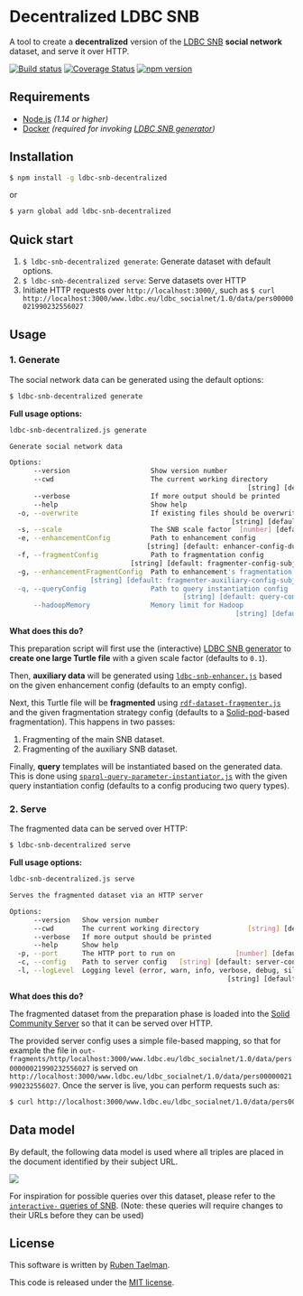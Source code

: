 # Decentralized LDBC SNB

A tool to create a **decentralized** version of the [LDBC SNB](https://github.com/ldbc/ldbc_snb_datagen) **social network** dataset, and serve it over HTTP.

[![Build status](https://github.com/rubensworks/ldbc-snb-decentralized.js/workflows/CI/badge.svg)](https://github.com/rubensworks/ldbc-snb-decentralized.js/actions?query=workflow%3ACI)
[![Coverage Status](https://coveralls.io/repos/github/rubensworks/ldbc-snb-decentralized.js/badge.svg?branch=master)](https://coveralls.io/github/rubensworks/ldbc-snb-decentralized.js?branch=master)
[![npm version](https://badge.fury.io/js/ldbc-snb-decentralized.svg)](https://www.npmjs.com/package/ldbc-snb-decentralized)

## Requirements

* [Node.js](https://nodejs.org/en/) _(1.14 or higher)_
* [Docker](https://www.docker.com/) _(required for invoking [LDBC SNB generator](https://github.com/ldbc/ldbc_snb_datagen))_

## Installation

```bash
$ npm install -g ldbc-snb-decentralized
```
or
```bash
$ yarn global add ldbc-snb-decentralized
```

## Quick start

1. `$ ldbc-snb-decentralized generate`: Generate dataset with default options.
2. `$ ldbc-snb-decentralized serve`: Serve datasets over HTTP
3. Initiate HTTP requests over `http://localhost:3000/`, such as `$ curl http://localhost:3000/www.ldbc.eu/ldbc_socialnet/1.0/data/pers00000021990232556027`

## Usage

### 1. Generate

The social network data can be generated using the default options:

```bash
$ ldbc-snb-decentralized generate
```

**Full usage options:**

```bash
ldbc-snb-decentralized.js generate

Generate social network data

Options:
      --version                    Show version number                 [boolean]
      --cwd                        The current working directory
                                                           [string] [default: .]
      --verbose                    If more output should be printed    [boolean]
      --help                       Show help                           [boolean]
  -o, --overwrite                  If existing files should be overwritten
                                                       [string] [default: false]
  -s, --scale                      The SNB scale factor  [number] [default: 0.1]
  -e, --enhancementConfig          Path to enhancement config
                                  [string] [default: enhancer-config-dummy.json]
  -f, --fragmentConfig             Path to fragmentation config
                              [string] [default: fragmenter-config-subject.json]
  -g, --enhancementFragmentConfig  Path to enhancement's fragmentation config
                    [string] [default: fragmenter-auxiliary-config-subject.json]
  -q, --queryConfig                Path to query instantiation config
                                           [string] [default: query-config.json]
      --hadoopMemory               Memory limit for Hadoop
                                                        [string] [default: "4G"]
```

**What does this do?**

This preparation script will first use the (interactive) [LDBC SNB generator](https://github.com/ldbc/ldbc_snb_datagen)
to **create one large Turtle file** with a given scale factor (defaults to `0.1`).

Then, **auxiliary data** will be generated using [`ldbc-snb-enhancer.js`](https://github.com/rubensworks/ldbc-snb-enhancer.js/)
based on the given enhancement config (defaults to an empty config).

Next, this Turtle file will be **fragmented** using [`rdf-dataset-fragmenter.js`](https://github.com/rubensworks/rdf-dataset-fragmenter.js)
and the given fragmentation strategy config (defaults to a [Solid-pod](https://solidproject.org/)-based fragmentation).
This happens in two passes:

1. Fragmenting of the main SNB dataset.
1. Fragmenting of the auxiliary SNB dataset.

Finally, **query** templates will be instantiated based on the generated data.
This is done using [`sparql-query-parameter-instantiator.js`](https://github.com/rubensworks/sparql-query-parameter-instantiator.js)
with the given query instantiation config (defaults to a config producing two query types).

### 2. Serve

The fragmented data can be served over HTTP:

```bash
$ ldbc-snb-decentralized serve
```

**Full usage options:**

```bash
ldbc-snb-decentralized.js serve

Serves the fragmented dataset via an HTTP server

Options:
      --version   Show version number                                  [boolean]
      --cwd       The current working directory            [string] [default: .]
      --verbose   If more output should be printed                     [boolean]
      --help      Show help                                            [boolean]
  -p, --port      The HTTP port to run on               [number] [default: 3000]
  -c, --config    Path to server config   [string] [default: server-config.json]
  -l, --logLevel  Logging level (error, warn, info, verbose, debug, silly)
                                                      [string] [default: "info"]
```

**What does this do?**

The fragmented dataset from the preparation phase is loaded into the [Solid Community Server](https://github.com/solid/community-server/)
so that it can be served over HTTP.

The provided server config uses a simple file-based mapping, so that for example the file in `out-fragments/http/localhost:3000/www.ldbc.eu/ldbc_socialnet/1.0/data/pers00000021990232556027` is served on `http://localhost:3000/www.ldbc.eu/ldbc_socialnet/1.0/data/pers00000021990232556027`.
Once the server is live, you can perform requests such as:

```bash
$ curl http://localhost:3000/www.ldbc.eu/ldbc_socialnet/1.0/data/pers00000021990232556027
```

## Data model

By default, the following data model is used where all triples are placed in the document identified by their subject URL.

![](https://raw.githubusercontent.com/ldbc/ldbc_snb_docs/dev/figures/schema-comfortable.png)

For inspiration for possible queries over this dataset,
please refer to the [`interactive-` queries of SNB](https://github.com/ldbc/ldbc_snb_interactive_impls/tree/c19be0e793680497de4e88d360a20708cfcf43a9/sparql/queries).
(Note: these queries will require changes to their URLs before they can be used)

## License

This software is written by [Ruben Taelman](https://rubensworks.net/).

This code is released under the [MIT license](http://opensource.org/licenses/MIT).
